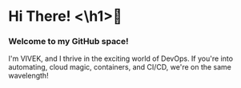 
<h1>Hi There! <\h1>👋
<h3>Welcome to my GitHub space!</h3> 
I'm VIVEK, and I thrive in the exciting world of DevOps. If you're into automating, cloud magic, containers, and CI/CD, we're on the same wavelength!
